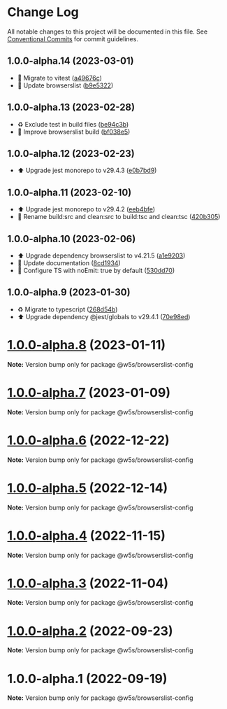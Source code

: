 # Change Log

All notable changes to this project will be documented in this file.
See [Conventional Commits](https://conventionalcommits.org) for commit guidelines.

## 1.0.0-alpha.14 (2023-03-01)

- 👷 Migrate to vitest ([a49676c](https://github.com/w5s/project-config/commit/a49676c))
- 📝 Update browserslist ([b9e5322](https://github.com/w5s/project-config/commit/b9e5322))

## 1.0.0-alpha.13 (2023-02-28)

- ♻️ Exclude test in build files ([be94c3b](https://github.com/w5s/project-config/commit/be94c3b))
- 👷 Improve browserslist build ([bf038e5](https://github.com/w5s/project-config/commit/bf038e5))

## 1.0.0-alpha.12 (2023-02-23)

- ⬆️ Upgrade jest monorepo to v29.4.3 ([e0b7bd9](https://github.com/w5s/project-config/commit/e0b7bd9))

## 1.0.0-alpha.11 (2023-02-10)

- ⬆️ Upgrade jest monorepo to v29.4.2 ([eeb4bfe](https://github.com/w5s/project-config/commit/eeb4bfe))
- 👷 Rename build:src and clean:src to build:tsc and clean:tsc ([420b305](https://github.com/w5s/project-config/commit/420b305))

## 1.0.0-alpha.10 (2023-02-06)

- ⬆️ Upgrade dependency browserslist to v4.21.5 ([a1e9203](https://github.com/w5s/project-config/commit/a1e9203))
- 📝 Update documentation ([8cd1934](https://github.com/w5s/project-config/commit/8cd1934))
- 🔧 Configure TS with noEmit: true by default ([530dd70](https://github.com/w5s/project-config/commit/530dd70))

## 1.0.0-alpha.9 (2023-01-30)

- ♻️ Migrate to typescript ([268d54b](https://github.com/w5s/project-config/commit/268d54b))
- ⬆️ Upgrade dependency @jest/globals to v29.4.1 ([70e98ed](https://github.com/w5s/project-config/commit/70e98ed))

# [1.0.0-alpha.8](https://github.com/w5s/project-config/compare/@w5s/browserslist-config@1.0.0-alpha.7...@w5s/browserslist-config@1.0.0-alpha.8) (2023-01-11)

**Note:** Version bump only for package @w5s/browserslist-config

# [1.0.0-alpha.7](https://github.com/w5s/project-config/compare/@w5s/browserslist-config@1.0.0-alpha.6...@w5s/browserslist-config@1.0.0-alpha.7) (2023-01-09)

**Note:** Version bump only for package @w5s/browserslist-config

# [1.0.0-alpha.6](https://github.com/w5s/project-config/compare/@w5s/browserslist-config@1.0.0-alpha.5...@w5s/browserslist-config@1.0.0-alpha.6) (2022-12-22)

**Note:** Version bump only for package @w5s/browserslist-config

# [1.0.0-alpha.5](https://github.com/w5s/project-config/compare/@w5s/browserslist-config@1.0.0-alpha.4...@w5s/browserslist-config@1.0.0-alpha.5) (2022-12-14)

**Note:** Version bump only for package @w5s/browserslist-config

# [1.0.0-alpha.4](https://github.com/w5s/project-config/compare/@w5s/browserslist-config@1.0.0-alpha.3...@w5s/browserslist-config@1.0.0-alpha.4) (2022-11-15)

**Note:** Version bump only for package @w5s/browserslist-config

# [1.0.0-alpha.3](https://github.com/w5s/project-config/compare/@w5s/browserslist-config@1.0.0-alpha.2...@w5s/browserslist-config@1.0.0-alpha.3) (2022-11-04)

**Note:** Version bump only for package @w5s/browserslist-config

# [1.0.0-alpha.2](https://github.com/w5s/project-config/compare/@w5s/browserslist-config@1.0.0-alpha.1...@w5s/browserslist-config@1.0.0-alpha.2) (2022-09-23)

**Note:** Version bump only for package @w5s/browserslist-config

# 1.0.0-alpha.1 (2022-09-19)

**Note:** Version bump only for package @w5s/browserslist-config
